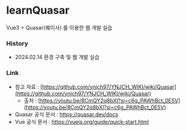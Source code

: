 # learnQuasar
Vue3 + Quasar(퀘이사) 를 이용한 웹 개발 실습

### History
- 2024.02.14 환경 구축 및 웹 개발 실습

### Link
- 참고 자료 : [https://github.com/ynjch97/YNJCH_WIKI/wiki/Quasar](https://github.com/ynjch97/YNJCH_WIKI/wiki/Quasar)
  - 출처 : [https://youtu.be/8CmQY2q8bXI?si=c6g_PAWhBct_0E5V](https://youtu.be/8CmQY2q8bXI?si=c6g_PAWhBct_0E5V)
- Quasar 공식 문서 : https://quasar.dev/docs
- Vue 공식 문서 : https://vuejs.org/guide/quick-start.html
